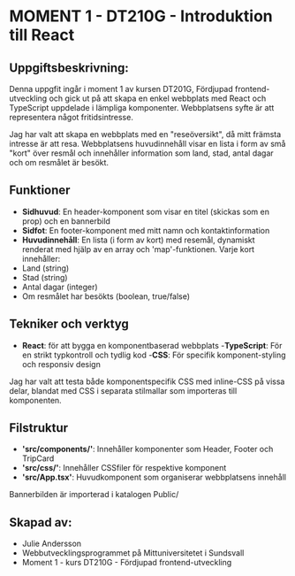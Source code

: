 # MOMENT 1 - DT210G - Introduktion till React

## Uppgiftsbeskrivning:
Denna uppgfit ingår i moment 1 av kursen DT201G, Fördjupad frontend-utveckling och gick ut på att skapa en enkel webbplats med React och TypeScript uppdelade i lämpliga komponenter. Webbplatsens syfte är att representera något fritidsintresse. 

Jag har valt att skapa en webbplats med en "reseöversikt", då mitt främsta intresse är att resa. Webbplatsens huvudinnehåll visar en lista i form av små "kort" över resmål och innehåller information som land, stad, antal dagar och om resmålet är besökt.

## Funktioner
- **Sidhuvud**: En header-komponent som visar en titel (skickas som en prop) och en bannerbild
- **Sidfot**: En footer-komponent med mitt namn och kontaktinformation
- **Huvudinnehåll**: En lista (i form av kort) med resemål, dynamiskt renderat med hjälp av en array och 'map'-funktionen. Varje kort innehåller:
- Land (string)
- Stad (string)
- Antal dagar (integer)
- Om resmålet har besökts (boolean, true/false)

## Tekniker och verktyg
- **React**: för att bygga en komponentbaserad webbplats
-**TypeScript**: För en strikt typkontroll och tydlig kod
-**CSS**: För specifik komponent-styling och responsiv design

Jag har valt att testa både komponentspecifik CSS med inline-CSS på vissa delar, blandat med CSS i separata stilmallar som importeras till komponenten. 

## Filstruktur
- **'src/components/'**: Innehåller komponenter som Header, Footer och TripCard
- **'src/css/'**: Innehåller CSSfiler för respektive komponent
- **'src/App.tsx'**: Huvudkomponent som organiserar webbplatsens innehåll

Bannerbilden är importerad i katalogen Public/

## Skapad av:
- Julie Andersson
- Webbutvecklingsprogrammet på Mittuniversitetet i Sundsvall
- Moment 1 - kurs DT210G - Fördjupad frontend-utveckling